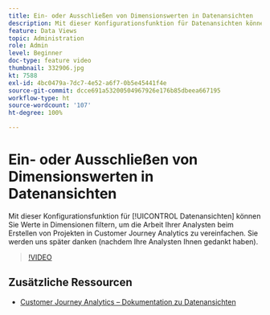 ```yaml
---
title: Ein- oder Ausschließen von Dimensionswerten in Datenansichten
description: Mit dieser Konfigurationsfunktion für Datenansichten können Sie Werte in Dimensionen filtern, um die Arbeit Ihrer Analysten beim Erstellen von Projekten in Customer Journey Analytics zu vereinfachen. Sie werden uns später danken (nachdem Ihre Analysten Ihnen gedankt haben).
feature: Data Views
topic: Administration
role: Admin
level: Beginner
doc-type: feature video
thumbnail: 332906.jpg
kt: 7588
exl-id: 4bc0479a-7dc7-4e52-a6f7-0b5e45441f4e
source-git-commit: dcce691a53200504967926e176b85dbeea667195
workflow-type: ht
source-wordcount: '107'
ht-degree: 100%

---
```


# Ein- oder Ausschließen von Dimensionswerten in Datenansichten

Mit dieser Konfigurationsfunktion für [!UICONTROL Datenansichten] können Sie Werte in Dimensionen filtern, um die Arbeit Ihrer Analysten beim Erstellen von Projekten in Customer Journey Analytics zu vereinfachen. Sie werden uns später danken (nachdem Ihre Analysten Ihnen gedankt haben).

>[!VIDEO](https://video.tv.adobe.com/v/332906/?quality=12&learn=on)

## Zusätzliche Ressourcen

* [Customer Journey Analytics – Dokumentation zu Datenansichten](https://experienceleague.adobe.com/docs/analytics-platform/using/cja-dataviews/create-dataview.html?lang=de)
